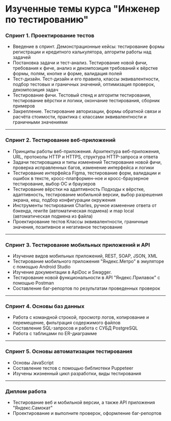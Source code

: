 # Изученные темы курса "Инженер по тестированию"

### Спринт 1. Проектирование тестов
- Введение в спринт.
Демонстрационные кейсы: тестирование формы регистрации и кредитного калькулятора, алгоритм работы над задачей
- Постановка задачи и тест-анализ.
Тестирование новой фичи, требования к фиче, анализ и декомпозиция требований к вёрстке формы, полям, кнопке и форме, валидация полей 
- Тест-дизайн.
Тест-дизайн и его правила, классы эквивалентности, подбор тестовых и граничных значений, оптимизация проверок, декомпозиция задач 
- Тестирование фичи.
Тестовый стенд и алгоритм тестирования, тестирование вёрстки и логики, окончание тестирования, сборник примеров
- Закрепление.
Тестирование авторизации, формы обратной связи и расчёта стоимости, практика с классами эквивалентности и граничными значениями
---
### Спринт 2. Тестирование веб-приложений 
- Принципы работы веб-приложения.
Архитектура веб-приложения, URL, протоколы HTTP и HTTPS, структура HTTP-запроса и ответа
- Задачи тестировщика и типы изменений
Тестирование новой фичи, проверка исправленных багов, изменение интерфейса и логики
- Тестирование интерфейса
Figma, тестирование форм, валидации и ошибок в тексте, кросс-платформен-ное и кросс-браузерное тестирование, выбор ОС и браузеров
- Тестирование вёрстки на адаптивность
Подходы к вёрстке, адаптивность, тестирование мобильной версии, выбор разрешения экрана, кеш, подбор конфигурации окружения
- Инструменты тестирования
Сharles, ручное изменение ответа от бэкенда, rewrite (автоматическая подмена) и map local (автоматическая подмена из файла)
- Проектирование тестов
Классы эквивалентности, граничные значения, позитивное и негативное тестирование
---
### Спринт 3. Тестирование мобильных приложений и API
- Изучение видов мобильных приложений, REST, SOAP, JSON, XML
- Тестирование мобильного приложения "Яндекс.Метро" в эмуляторе с помощью Android Studio
- Изучение документации в ApiDoc и Swagger.
- Тестирование новой функциональности в API "Яндекс.Прилавок" с помощью Postman
- Составление баг-репортов по результатам проведенных проверок
---
### Спринт 4. Основы баз данных
- Работа с командной строкой, просмотр логов, копирование и перемещение, фильтрация содержимого файлов
- Составление SQL-запросов и работа с СУБД PostgreSQL
- Работа с таблицами по ER-диаграмме
---
### Спринт 5. Основы автоматизации тестирования
- Основы JavaScript
- Составление тестов с помощью библиотеки Puppeteer
- Изучены жизненный цикл разработки, виды тестирования
---
### Диплом работа
- Тестирование веб и мобильной версии, а также API приложения "Яндекс.Самокат"
- Проектирование и выполните проверок, оформление баг-репортов
